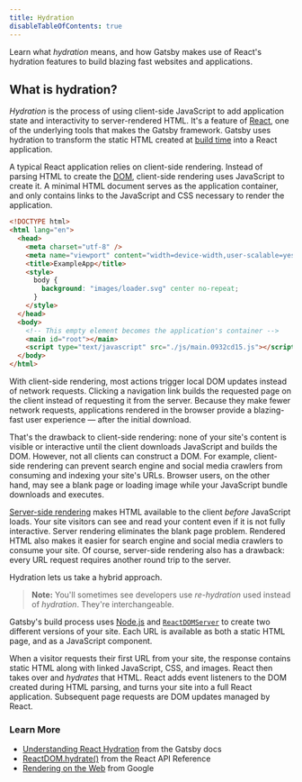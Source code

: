 ```yaml
---
title: Hydration
disableTableOfContents: true
---
```


Learn what _hydration_ means, and how Gatsby makes use of React's hydration features to build blazing fast websites and applications.

## What is hydration?

_Hydration_ is the process of using client-side JavaScript to add application state and interactivity to server-rendered HTML. It's a feature of [React](/docs/glossary/react/), one of the underlying tools that makes the Gatsby framework. Gatsby uses hydration to transform the static HTML created at [build time](/docs/glossary/build/) into a React application.

A typical React application relies on client-side rendering. Instead of parsing HTML to create the [DOM](/docs/glossary#dom), client-side rendering uses JavaScript to create it. A minimal HTML document serves as the application container, and only contains links to the JavaScript and CSS necessary to render the application.

```html
<!DOCTYPE html>
<html lang="en">
  <head>
    <meta charset="utf-8" />
    <meta name="viewport" content="width=device-width,user-scalable=yes" />
    <title>ExampleApp</title>
    <style>
      body {
        background: "images/loader.svg" center no-repeat;
      }
    </style>
  </head>
  <body>
    <!-- This empty element becomes the application's container -->
    <main id="root"></main>
    <script type="text/javascript" src="./js/main.0932cd15.js"></script>
  </body>
</html>
```

With client-side rendering, most actions trigger local DOM updates instead of network requests. Clicking a navigation link builds the requested page on the client instead of requesting it from the server. Because they make fewer network requests, applications rendered in the browser provide a blazing-fast user experience &mdash; after the initial download.

That's the drawback to client-side rendering: none of your site's content is visible or interactive until the client downloads JavaScript and builds the DOM. However, not all clients can construct a DOM. For example, client-side rendering can prevent search engine and social media crawlers from consuming and indexing your site's URLs. Browser users, on the other hand, may see a blank page or loading image while your JavaScript bundle downloads and executes.

[Server-side rendering](/docs/glossary/server-side-rendering/) makes HTML available to the client _before_ JavaScript loads. Your site visitors can see and read your content even if it is not fully interactive. Server rendering eliminates the blank page problem. Rendered HTML also makes it easier for search engine and social media crawlers to consume your site. Of course, server-side rendering also has a drawback: every URL request requires another round trip to the server.

Hydration lets us take a hybrid approach.

> **Note:** You'll sometimes see developers use _re-hydration_ used instead of _hydration_. They're interchangeable.

Gatsby's build process uses [Node.js](/docs/glossary/node/) and [`ReactDOMServer`](https://reactjs.org/docs/react-dom-server.html) to create two different versions of your site. Each URL is available as both a static HTML page, and as a JavaScript component.

When a visitor requests their first URL from your site, the response contains static HTML along with linked JavaScript, CSS, and images. React then takes over and _hydrates_ that HTML. React adds event listeners to the DOM created during HTML parsing, and turns your site into a full React application. Subsequent page requests are DOM updates managed by React.

### Learn More

- [Understanding React Hydration](/docs/react-hydration/) from the Gatsby docs
- [ReactDOM.hydrate()](https://reactjs.org/docs/react-dom.html#hydrate) from the React API Reference
- [Rendering on the Web](https://developers.google.com/web/updates/2019/02/rendering-on-the-web) from Google
